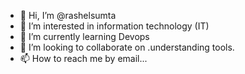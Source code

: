 - 👋 Hi, I’m @rashelsumta
- 👀 I’m interested in information technology (IT)
- 🌱 I’m currently learning Devops
- 💞️ I’m looking to collaborate on .understanding tools.
- 📫 How to reach me by email...

<!---
rashelsumta/rashelsumta is a ✨ special ✨ repository because its `README.md` (this file) appears on your GitHub profile.
You can click the Preview link to take a look at your changes.
--->
